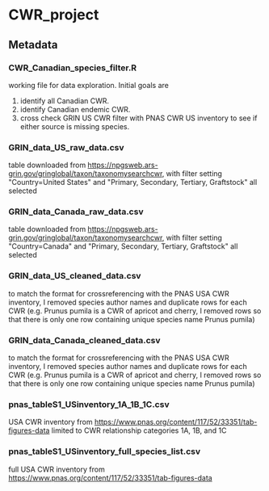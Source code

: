 # CWR_project

## Metadata
### CWR_Canadian_species_filter.R
  working file for data exploration. Initial goals are 
  1) identify all Canadian CWR.
  2) identify Canadian endemic CWR.
  3) cross check GRIN US CWR filter with PNAS CWR US inventory to see if either source is missing species. 

### GRIN_data_US_raw_data.csv
  table downloaded from https://npgsweb.ars-grin.gov/gringlobal/taxon/taxonomysearchcwr, 
  with filter setting "Country=United States" and "Primary, Secondary, Tertiary, Graftstock" all selected

### GRIN_data_Canada_raw_data.csv
  table downloaded from https://npgsweb.ars-grin.gov/gringlobal/taxon/taxonomysearchcwr, 
  with filter setting "Country=Canada" and "Primary, Secondary, Tertiary, Graftstock" all selected
  
### GRIN_data_US_cleaned_data.csv
  to match the format for crossreferencing with the PNAS USA CWR inventory, I removed species author names and duplicate rows 
  for each CWR (e.g. Prunus pumila is a CWR of apricot and cherry, I removed rows so that there is only one row containing unique species name Prunus pumila)

### GRIN_data_Canada_cleaned_data.csv
  to match the format for crossreferencing with the PNAS USA CWR inventory, I removed species author names and duplicate rows 
  for each CWR (e.g. Prunus pumila is a CWR of apricot and cherry, I removed rows so that there is only one row containing unique species name Prunus pumila)

### pnas_tableS1_USinventory_1A_1B_1C.csv
  USA CWR inventory from https://www.pnas.org/content/117/52/33351/tab-figures-data
  limited to CWR relationship categories 1A, 1B, and 1C
  
### pnas_tableS1_USinventory_full_species_list.csv
  full USA CWR inventory from https://www.pnas.org/content/117/52/33351/tab-figures-data
